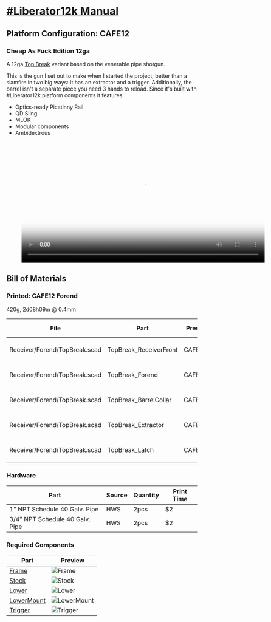 # [\#Liberator12k Manual](../../index.html)
## Platform Configuration: CAFE12
### Cheap As Fuck Edition 12ga
A 12ga [Top Break](TopBreak.html) variant based on the venerable pipe shotgun.

This is the gun I set out to make when I started the project; better than a
slamfire in two big ways: It has an extractor and a trigger. Additionally, the
barrel isn't a separate piece you need 3 hands to reload. Since it's built with
\#Liberator12k platform components it features:

* Optics-ready Picatinny Rail
* QD Sling
* MLOK
* Modular components
* Ambidextrous

<!-- blank line -->
<figure class="video_container">
  <video width="640" loop="true" preload="auto" controls="false" allowfullscreen="true" poster="Frame.png">
    <source src="TopBreak.mp4" type="video/mp4">
  </video>
</figure>
<!-- blank line -->


## Bill of Materials

### Printed: CAFE12 Forend
420g, 2d08h09m @ 0.4mm

| File                          | Part                    | Preset | Print Settings | Filament Used | Print Time @ 0.4mm |
|-------------------------------|-------------------------|--------|----------------|---------------|--------------------|
| Receiver/Forend/TopBreak.scad | TopBreak_ReceiverFront  | CAFE12 | Std. 3mm Shell | 57g           |   07h17m           |
| Receiver/Forend/TopBreak.scad | TopBreak_Forend         | CAFE12 | Std. 3mm Shell | 189g          | 1d01h10m           |
| Receiver/Forend/TopBreak.scad | TopBreak_BarrelCollar   | CAFE12 | Std. 3mm Shell | 114g          |   15h00m           |
| Receiver/Forend/TopBreak.scad | TopBreak_Extractor      | CAFE12 | Std. 3mm Shell | 14g           |    1h55m           |
| Receiver/Forend/TopBreak.scad | TopBreak_Latch          | CAFE12 | Std. 3mm Shell | 46g           |    6h47m           |

### Hardware

| Part                             | Source | Quantity | Print Time |
|----------------------------------|--------|----------|------------|
| 1" NPT Schedule 40 Galv. Pipe    | HWS    | 2pcs     | $2         |
| 3/4" NPT Schedule 40 Galv. Pipe  | HWS    | 2pcs     | $2         |

### Required Components
| Part | Preview |
|-|-|
| [Frame](../Frame.html) | ![Frame](../Frame_thumb.png) |
| [Stock](../Stock.html) | ![Stock](../Stock_thumb.png) |
| [Lower](../Lower/Lower.html) | ![Lower](../Lower/Lower_thumb.png) |
| [LowerMount](../Lower/LowerMount.html) | ![LowerMount](../Lower/LowerMount_thumb.png) |
| [Trigger](../Lower/Trigger.html) | ![Trigger](../Lower/Trigger_thumb.png) |

